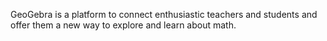 GeoGebra is a platform to connect enthusiastic teachers and students and offer them a new way to explore and learn about math.
